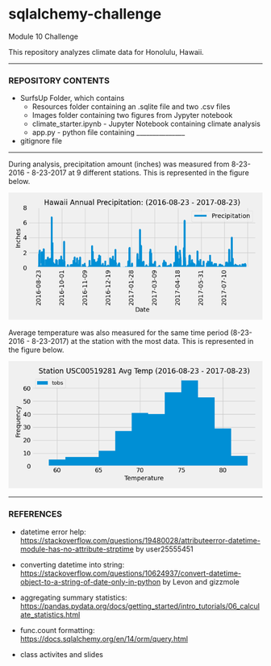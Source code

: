 # sqlalchemy-challenge
Module 10 Challenge

This repository analyzes climate data for Honolulu, Hawaii.
____________________________________________________________________

### REPOSITORY CONTENTS

- SurfsUp Folder, which contains
    - Resources folder containing an .sqlite file and two .csv files
    - Images folder containing two figures from Jypyter notebook
    - climate_starter.ipynb - Jupyter Notebook containing climate analysis
    - app.py - python file containing _______________
- gitignore file
____________________________________________________________________

During analysis, precipitation amount (inches) was measured from 8-23-2016 - 8-23-2017 at 9 different stations.  This is represented in the figure below.

![hawaii_precipitation](SurfsUp/Images/hawaii_precipitation.png)

Average temperature was also measured for the same time period (8-23-2016 - 8-23-2017) at the station with the most data. This is represented in the figure below.

![station_avg_temp](SurfsUp/Images/station_avg_temp.png)

____________________________________________________________________

### REFERENCES

- datetime error help: https://stackoverflow.com/questions/19480028/attributeerror-datetime-module-has-no-attribute-strptime by user25555451

- converting datetime into string: https://stackoverflow.com/questions/10624937/convert-datetime-object-to-a-string-of-date-only-in-python by Levon and gizzmole

- aggregating summary statistics: https://pandas.pydata.org/docs/getting_started/intro_tutorials/06_calculate_statistics.html

- func.count formatting: https://docs.sqlalchemy.org/en/14/orm/query.html

- class activites and slides